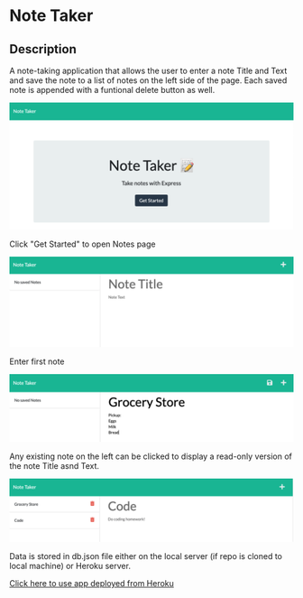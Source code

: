 # Note Taker

## Description

A note-taking application that allows the user to enter a note Title and Text and save the note to a list of notes on the left side of the page. Each saved note is appended with a funtional delete button as well.

![homepage](./assets/Homepage.png)

Click "Get Started" to open Notes page

![Notespage](./assets/GetStarted.png)

Enter first note

![First Entry](./assets/firstItem.png)

Any existing note on the left can be clicked to display a read-only version of the note Title asnd Text.

![Click to see saved note](./assets/ClickToSeeNote.png)

Data is stored in db.json file either on the local server (if repo is cloned to local machine) or Heroku server.

[Click here to use app deployed from Heroku](https://lit-river-55101.herokuapp.com/)
